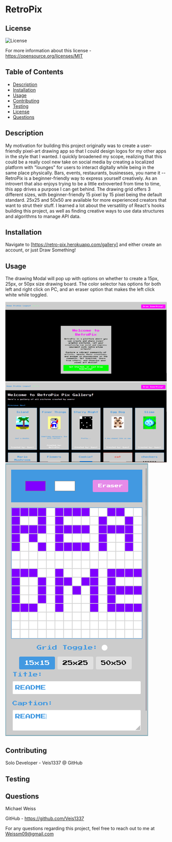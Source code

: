 # RetroPix

## License

![License](https://img.shields.io/badge/License-MIT-yellow.svg)

For more information about this license - <https://opensource.org/licenses/MIT>

## Table of Contents

- [Description](#description)
- [Installation](#installation)
- [Usage](#usage)
- [Contributing](#contributing)
- [Testing](#testing)
- [License](#license)
- [Questions](#questions)

## Description

My motivation for building this project originally was to create a user-friendly pixel-art drawing app so that I could design logos for my other apps in the style that I wanted. I quickly broadened my scope, realizing that this could be a really cool new take on social media by creating a localized platform with "lounges" for users to interact digitally while being in the same place physically. Bars, events, restaurants, businesses, you name it -- RetroPix is a beginner-friendly way to express yourself creatively.
As an introvert that also enjoys trying to be a little extroverted from time to time, this app drives a purpose I can get behind.
The drawing grid offers 3 different sizes, with beginner-friendly 15 pixel by 15 pixel being the default standard. 25x25 and 50x50 are available for more experienced creators that want to strut their stuff.
I learned a lot about the versatility of React's hooks building this project, as well as finding creative ways to use data structures and algorithms to manage API data.

## Installation

Navigate to [https://retro-pix.herokuapp.com/gallery] and either create an account, or just Draw Something!

## Usage

The drawing Modal will pop up with options on whether to create a 15px, 25px, or 50px size drawing board. The color selector has options for both left and right click on PC, and an eraser option that makes the left click white while toggled.

![screenshot1](/client/src/assets/Pix/Readme1.png)
![screenshot2](/client/src/assets/Pix/Readme2.png)
![screenshot3](/client/src/assets/Pix/Readme3.png)

## Contributing

Solo Developer - Veis1337 @ GitHub

## Testing

## Questions

Michael Weiss

GitHub - https://github.com/Veis1337

For any questions regarding this project, feel free to reach out to me at Weissm09@gmail.com
